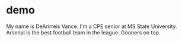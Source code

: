 # demo

My name is DeArirreis Vance. I'm a CPE senior at MS State University. Arsenal is the best football team in the league. Gooners on top.
